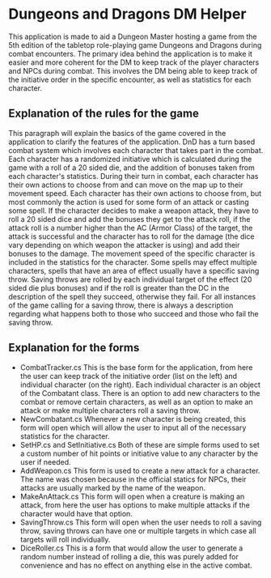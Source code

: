 # Dungeons and Dragons DM Helper
This application is made to aid a Dungeon Master hosting a game from the 5th edition of the tabletop role-playing game Dungeons and Dragons during combat encounters.  The primary idea behind the application is to make it easier and more coherent for the DM to keep track of the player characters and NPCs during combat. This involves the DM being able to keep track of the initiative order in the specific encounter, as well as statistics for each character.

## Explanation of the rules for the game
This paragraph will explain the basics of the game covered in the application to clarify the features of the application.
DnD has a turn based combat system which involves each character that takes part in the combat. Each character has a randomized initiative which is calculated during the game with a roll of a 20 sided die, and the addition of bonuses taken from each character's statistics.
During their turn in combat, each character has their own actions to choose from and can move on the map up to their movement speed. Each character has their own actions to choose from, but most commonly the action is used for some form of an attack or casting some spell. If the character decides to make a weapon attack, they have to roll a 20 sided dice and add the bonuses they get to the attack roll, if the attack roll is a number higher than the AC (Armor Class) of the target, the attack is successful and the character has to roll for the damage (the dice vary depending on which weapon the attacker is using) and add their bonuses to the damage. The movement speed of the specific character is included in the statistics for the character.
Some spells may effect multiple characters, spells that have an area of effect usually have a specific saving throw. Saving throws are rolled by each individual target of the effect (20 sided die plus bonuses) and if the roll is greater than the DC in the description of the spell they succeed, otherwise they fail. For all instances of the game calling for a saving throw, there is always a description regarding what happens both to those who succeed and those who fail the saving throw.

## Explanation for the forms
- CombatTracker.cs
This is the base form for the application, from here the user can keep track of the initiative order (list on the left) and individual character (on the right). Each individual character is an object of the Combatant class. There is an option to add new characters to the combat or remove certain characters, as well as an option to make an attack or make multiple characters roll a saving throw.
- NewCombatant.cs
Whenever a new character is being created, this form will open which will allow the user to input all of the necessary statistics for the character.
- SetHP.cs and SetInitiative.cs
Both of these are simple forms used to set a custom number of hit points or initiative value to any character by the user if needed.
- AddWeapon.cs
This form is used to create a new attack for a character. The name was chosen because in the official statics for NPCs, their attacks are usually marked by the name of the weapon.
- MakeAnAttack.cs
This form will open when a creature is making an attack, from here the user has options to make multiple attacks if the character would have that option.
- SavingThrow.cs
 This form will open when the user needs to roll a saving throw, saving throws can have one or multiple targets in which case all targets will roll individually.
 - DiceRoller.cs
  This is a form that would allow the user to generate a random number instead of rolling a die, this was purely added for convenience and has no effect on anything else in the active combat.
